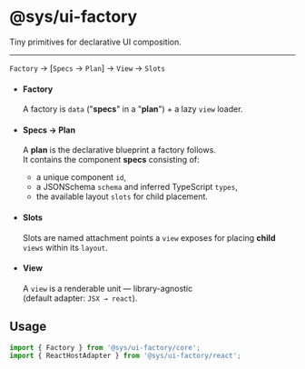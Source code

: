# @sys/ui-factory

Tiny primitives for declarative UI composition.  

----
`Factory` → [`Specs` → `Plan`] → `View` → `Slots`

- #### Factory
  A factory is `data` ("**specs**" in a "**plan**") + a lazy `view` loader.  

- #### Specs → Plan
  A **plan** is the declarative blueprint a factory follows.  
  It contains the component **specs** consisting of:  
  - a unique component `id`, 
  - a JSONSchema `schema` and inferred TypeScript `types`,
  - the available layout `slots` for child placement.

- #### Slots
  Slots are named attachment points a `view` exposes for placing **child** `views` within its `layout`.

- #### View
  A `view` is a renderable unit — library-agnostic  
  (default adapter: `JSX → react`).



## Usage
```ts
import { Factory } from '@sys/ui-factory/core';
import { ReactHostAdapter } from '@sys/ui-factory/react';
```

